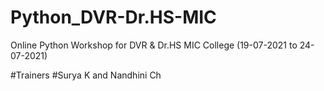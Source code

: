 # Python_DVR-Dr.HS-MIC
Online Python Workshop for DVR &amp; Dr.HS MIC College (19-07-2021 to 24-07-2021)

#Trainers 
#Surya K and Nandhini Ch
